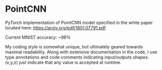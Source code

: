 # PointCNN
PyTorch implementation of PointCNN model specified in the white paper located here: https://arxiv.org/pdf/1801.07791.pdf

Current MNIST accuracy: ~98%

My coding style is somewhat unique, but ultimately geared towards maximal
readability. Along with extensive documentation in the code, I use type 
annotations and code comments indicating input/outputs shapes.
(x,y,z) just indicate that any value is accepted at runtime.
